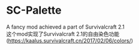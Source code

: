 # SC-Palette
A fancy mod achieved a part of Survivalcraft 2.1  
这个mod实现了Survivalcraft 2.1的自由染色功能 (https://kaalus.survivalcraft.cn/2017/02/06/colors/)
